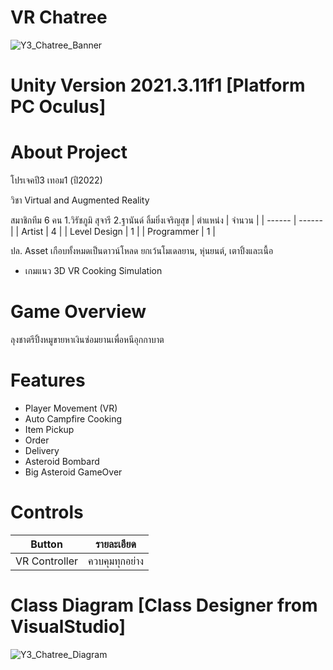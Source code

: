 # VR Chatree
![Y3_Chatree_Banner](https://user-images.githubusercontent.com/48912221/221420388-60823203-1809-410b-a807-53862da40885.png)

# Unity Version 2021.3.11f1 [Platform PC Oculus]
# About Project
โปรเจคปี3 เทอม1 (ปี2022)

วิชา Virtual and Augmented Reality

สมาชิกทีม 6 คน 1.วิรัชภูมิ สุจารี 2.ฐานันด์ ลิ้มยิ่งเจริญสุข
| ตำแหน่ง | จำนวน |
| ------ | ------ |
| Artist | 4 |
| Level Design | 1 |
| Programmer | 1 |

ปล. Asset เกือบทั้งหมดเป็นดาวน์โหลด ยกเว้นโมเดลยาน, หุ่นยนต์, เตาปิ้งและเนื้อ

- เกมแนว 3D VR Cooking Simulation

# Game Overview
ลุงชาตรีปิ้งหมูขายหาเงินซ่อมยานเพื่อหนีอุกกาบาต

# Features
- Player Movement (VR)
- Auto Campfire Cooking
- Item Pickup
- Order
- Delivery
- Asteroid Bombard
- Big Asteroid GameOver

# Controls
| Button | รายละเอียด |
| ------ | ------ |
| VR Controller | ควบคุมทุกอย่าง |

# Class Diagram [Class Designer from VisualStudio]
![Y3_Chatree_Diagram](https://user-images.githubusercontent.com/48912221/221421917-320eea30-25dc-40a6-b93e-bebd0fcaab80.png)

